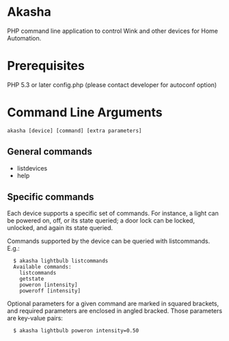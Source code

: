 # Akasha
PHP command line application to control Wink and other devices for Home
Automation.

# Prerequisites
PHP 5.3 or later
config.php (please contact developer for autoconf option)

# Command Line Arguments
```
akasha [device] [command] [extra parameters]
```

## General commands
* listdevices
* help

## Specific commands
Each device supports a specific set of commands. For instance, a light can be
powered on, off, or its state queried; a door lock can be locked, unlocked,
and again its state queried.

Commands supported by the device can be queried with listcommands. E.g.:
```
  $ akasha lightbulb listcommands
  Available commands:
    listcommands
    getstate
    poweron [intensity]
    poweroff [intensity]
```

Optional parameters for a given command are marked in squared brackets, and
required parameters are enclosed in angled bracked. Those parameters are
key-value pairs:

```
  $ akasha lightbulb poweron intensity=0.50
```
